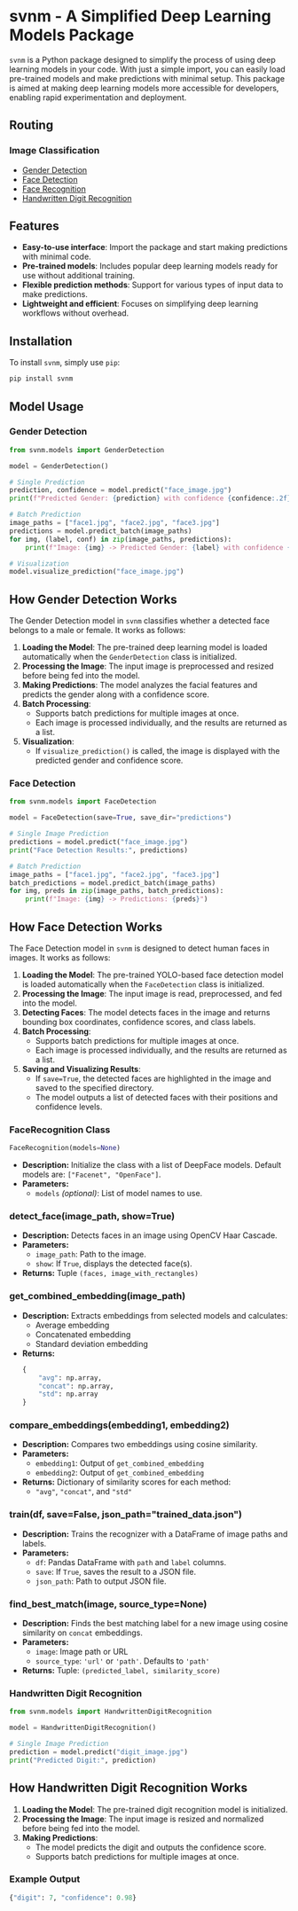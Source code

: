 
# svnm - A Simplified Deep Learning Models Package

`svnm` is a Python package designed to simplify the process of using deep learning models in your code. With just a simple import, you can easily load pre-trained models and make predictions with minimal setup. This package is aimed at making deep learning models more accessible for developers, enabling rapid experimentation and deployment.

## Routing

### Image Classification
- [Gender Detection](#gender-detection)
- [Face Detection](#face-detection)
- [Face Recognition](#face-recognition)
- [Handwritten Digit Recognition](#handwritten-digit-recognition)

## Features

- **Easy-to-use interface**: Import the package and start making predictions with minimal code.
- **Pre-trained models**: Includes popular deep learning models ready for use without additional training.
- **Flexible prediction methods**: Support for various types of input data to make predictions.
- **Lightweight and efficient**: Focuses on simplifying deep learning workflows without overhead.

## Installation

To install `svnm`, simply use `pip`:

```bash
pip install svnm
```

## Model Usage

### Gender Detection

```python
from svnm.models import GenderDetection

model = GenderDetection()

# Single Prediction
prediction, confidence = model.predict("face_image.jpg")
print(f"Predicted Gender: {prediction} with confidence {confidence:.2f}")

# Batch Prediction
image_paths = ["face1.jpg", "face2.jpg", "face3.jpg"]
predictions = model.predict_batch(image_paths)
for img, (label, conf) in zip(image_paths, predictions):
    print(f"Image: {img} -> Predicted Gender: {label} with confidence {conf:.2f}")

# Visualization
model.visualize_prediction("face_image.jpg")
```

## How Gender Detection Works

The Gender Detection model in `svnm` classifies whether a detected face belongs to a male or female. It works as follows:

1. **Loading the Model**: The pre-trained deep learning model is loaded automatically when the `GenderDetection` class is initialized.
2. **Processing the Image**: The input image is preprocessed and resized before being fed into the model.
3. **Making Predictions**: The model analyzes the facial features and predicts the gender along with a confidence score.
4. **Batch Processing**:
   - Supports batch predictions for multiple images at once.
   - Each image is processed individually, and the results are returned as a list.
5. **Visualization**:
   - If `visualize_prediction()` is called, the image is displayed with the predicted gender and confidence score.

### Face Detection

```python
from svnm.models import FaceDetection

model = FaceDetection(save=True, save_dir="predictions")

# Single Image Prediction
predictions = model.predict("face_image.jpg")
print("Face Detection Results:", predictions)

# Batch Prediction
image_paths = ["face1.jpg", "face2.jpg", "face3.jpg"]
batch_predictions = model.predict_batch(image_paths)
for img, preds in zip(image_paths, batch_predictions):
    print(f"Image: {img} -> Predictions: {preds}")
```

## How Face Detection Works

The Face Detection model in `svnm` is designed to detect human faces in images. It works as follows:

1. **Loading the Model**: The pre-trained YOLO-based face detection model is loaded automatically when the `FaceDetection` class is initialized.
2. **Processing the Image**: The input image is read, preprocessed, and fed into the model.
3. **Detecting Faces**: The model detects faces in the image and returns bounding box coordinates, confidence scores, and class labels.
4. **Batch Processing**:
   - Supports batch predictions for multiple images at once.
   - Each image is processed individually, and the results are returned as a list.
5. **Saving and Visualizing Results**:
   - If `save=True`, the detected faces are highlighted in the image and saved to the specified directory.
   - The model outputs a list of detected faces with their positions and confidence levels.

### FaceRecognition Class

```python
FaceRecognition(models=None)
```
- **Description:** Initialize the class with a list of DeepFace models. Default models are: `["Facenet", "OpenFace"]`.
- **Parameters:**
  - `models` _(optional)_: List of model names to use.

### detect_face(image_path, show=True)

- **Description:** Detects faces in an image using OpenCV Haar Cascade.
- **Parameters:**
  - `image_path`: Path to the image.
  - `show`: If `True`, displays the detected face(s).
- **Returns:** Tuple `(faces, image_with_rectangles)`

### get_combined_embedding(image_path)

- **Description:** Extracts embeddings from selected models and calculates:
  - Average embedding
  - Concatenated embedding
  - Standard deviation embedding
- **Returns:**
  ```python
  {
      "avg": np.array,
      "concat": np.array,
      "std": np.array
  }
  ```

### compare_embeddings(embedding1, embedding2)

- **Description:** Compares two embeddings using cosine similarity.
- **Parameters:**
  - `embedding1`: Output of `get_combined_embedding`
  - `embedding2`: Output of `get_combined_embedding`
- **Returns:** Dictionary of similarity scores for each method:
  - `"avg"`, `"concat"`, and `"std"`

### train(df, save=False, json_path="trained_data.json")

- **Description:** Trains the recognizer with a DataFrame of image paths and labels.
- **Parameters:**
  - `df`: Pandas DataFrame with `path` and `label` columns.
  - `save`: If `True`, saves the result to a JSON file.
  - `json_path`: Path to output JSON file.

### find_best_match(image, source_type=None)

- **Description:** Finds the best matching label for a new image using cosine similarity on `concat` embeddings.
- **Parameters:**
  - `image`: Image path or URL
  - `source_type`: `'url'` or `'path'`. Defaults to `'path'`
- **Returns:** Tuple: `(predicted_label, similarity_score)`

### Handwritten Digit Recognition

```python
from svnm.models import HandwrittenDigitRecognition

model = HandwrittenDigitRecognition()

# Single Image Prediction
prediction = model.predict("digit_image.jpg")
print("Predicted Digit:", prediction)
```

## How Handwritten Digit Recognition Works

1. **Loading the Model**: The pre-trained digit recognition model is initialized.
2. **Processing the Image**: The input image is resized and normalized before being fed into the model.
3. **Making Predictions**:
   - The model predicts the digit and outputs the confidence score.
   - Supports batch predictions for multiple images at once.

### Example Output

```python
{"digit": 7, "confidence": 0.98}
```
